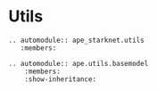 # Utils

```{eval-rst}
.. automodule:: ape_starknet.utils
   :members:
```

```{eval-rst}
.. automodule:: ape.utils.basemodel
    :members:
    :show-inheritance:
```
